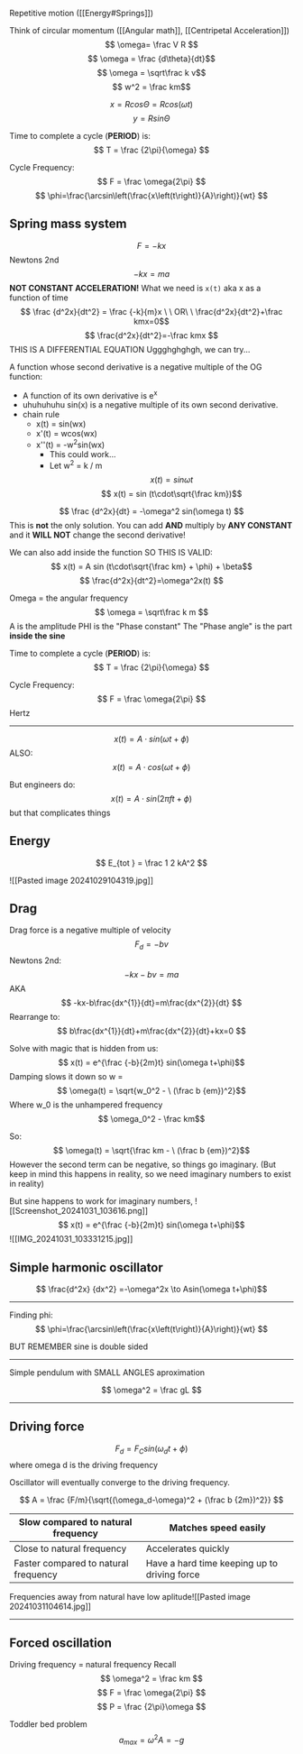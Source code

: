 Repetitive motion ([[Energy#Springs]])


Think of circular momentum ([[Angular math]], [[Centripetal Acceleration]])
$$ \omega= \frac V R $$
$$ \omega = \frac {d\theta}{dt}$$
$$ \omega = \sqrt\frac k v$$
$$ w^2 = \frac km$$

$$ x = R cos\Theta = R cos(\omega t) $$
$$ y = R sin\Theta $$

Time to complete a cycle (**PERIOD**) is:
$$ T = \frac {2\pi}{\omega} $$

Cycle Frequency:
$$ F = \frac \omega{2\pi} $$
$$ \phi=\frac{\arcsin\left(\frac{x\left(t\right)}{A}\right)}{wt} $$
## Spring mass system

$$ F = -kx $$
Newtons 2nd
$$ -kx = ma $$
**NOT CONSTANT ACCELERATION!**
What we need is `x(t)` aka x as a function of time
$$ \frac {d^2x}{dt^2} = \frac {-k}{m}x \  \  OR\  \  \frac{d^2x}{dt^2}+\frac kmx=0$$
$$ \frac{d^2x}{dt^2}=-\frac kmx $$
THIS IS A DIFFERENTIAL EQUATION
Uggghghghgh, we can try...


A function whose second derivative is a negative multiple of the OG function:
* A function of its own derivative is e<sup>x</sup>
* uhuhuhuhu sin(x) is a negative multiple of its own second derivative. 
* chain rule
	* x(t) = sin(wx)
	* x'(t) = wcos(wx)
	* x''(t) = -w<sup>2</sup>sin(wx)
		* This could work...
		* Let w<sup>2</sup> = k / m 
$$ x(t) = sin \omega t$$
$$ x(t) = sin (t\cdot\sqrt{\frac km})$$

$$  \frac {d^2x}{dt} = -\omega^2 sin(\omega t) $$
This is **not** the only solution. You can add **AND** multiply by **ANY CONSTANT** and it **WILL NOT** change the second derivative!


We can also add inside the function
SO THIS IS VALID:
$$ x(t) = A sin (t\cdot\sqrt{\frac km} + \phi) + \beta$$
$$ \frac{d^2x}{dt^2}=\omega^2x(t) $$



Omega = the angular frequency
$$ \omega = \sqrt\frac k m $$
A is the amplitude
PHI is the "Phase constant"
	The "Phase angle" is the part **inside the sine**

Time to complete a cycle (**PERIOD**) is:
$$ T = \frac {2\pi}{\omega} $$

Cycle Frequency:
$$ F = \frac \omega{2\pi} $$
Hertz
__________________________
$$ x(t) = A\cdot sin(\omega t + \phi) $$
ALSO:
$$ x(t) = A\cdot cos(\omega t + \phi) $$

But engineers do:
$$ x(t) = A\cdot sin(2\pi f t + \phi) $$
but that complicates things

## Energy

$$ E_{tot } = \frac 1 2 kA^2 $$

![[Pasted image 20241029104319.jpg]]

## Drag 
Drag force is a negative multiple of velocity
$$ F_d = -bv $$
Newtons 2nd:$$ -kx -bv = ma $$
AKA
$$ -kx-b\frac{dx^{1}}{dt}=m\frac{dx^{2}}{dt} $$
Rearrange to:
$$ b\frac{dx^{1}}{dt}+m\frac{dx^{2}}{dt}+kx=0 $$

Solve with magic that is hidden from us:
$$ x(t) = e^{\frac {-b}{2m}t} sin(\omega t+\phi)$$
Damping slows it down so w =
$$ \omega(t) = \sqrt{w_0^2 - \ (\frac b {em})^2}$$
Where w_0 is the unhampered frequency
$$ \omega_0^2 - \frac km$$

So:
$$ \omega(t) = \sqrt{\frac km - \ (\frac b {em})^2}$$
However the second term can be negative, so things go imaginary. (But keep in mind this happens in reality, so we need imaginary numbers to exist in reality)

But sine happens to work for imaginary numbers, ![[Screenshot_20241031_103616.png]]
$$ x(t) = e^{\frac {-b}{2m}t} sin(\omega t+\phi)$$
![[IMG_20241031_103331215.jpg]]
## Simple harmonic oscillator

$$ \frac{d^2x} {dx^2}  =-\omega^2x \to Asin(\omega t+\phi)$$
________________
Finding phi:
$$ \phi=\frac{\arcsin\left(\frac{x\left(t\right)}{A}\right)}{wt} $$

BUT REMEMBER sine is double sided
____________________________
Simple pendulum with SMALL ANGLES aproximation 

$$ \omega^2 = \frac gL $$


_______________________
## Driving force

$$ F_d = F_Csin(\omega_dt+\phi)$$
where omega d is the driving frequency

Oscillator will eventually converge to the driving frequency. 

$$ A = \frac {F/m}{\sqrt{(\omega_d-\omega)^2 + (\frac b {2m})^2}} $$

| Slow compared to natural frequency   | Matches speed easily                         |
| ------------------------------------ | -------------------------------------------- |
| Close to natural frequency           | Accelerates quickly                          |
| Faster compared to natural frequency | Have a hard time keeping up to driving force |
Frequencies away from natural have low aplitude![[Pasted image 20241031104614.jpg]]
_________________________
## Forced oscillation
Driving frequency = natural frequency
Recall 
$$ \omega^2 = \frac km $$$$ F = \frac \omega{2\pi} $$
$$ P = \frac {2\pi}\omega $$

Toddler bed problem
$$ a_{max} = \omega^2A=-g $$